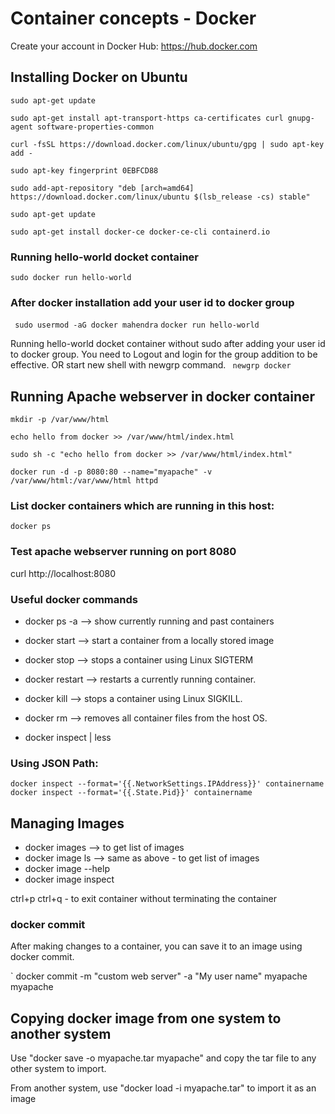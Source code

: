 # Container concepts - Docker

Create your account in Docker Hub: https://hub.docker.com


## Installing Docker on Ubuntu

` sudo apt-get update `

`sudo apt-get install apt-transport-https ca-certificates curl gnupg-agent software-properties-common`

`curl -fsSL https://download.docker.com/linux/ubuntu/gpg | sudo apt-key add -`

`sudo apt-key fingerprint 0EBFCD88`

`sudo add-apt-repository "deb [arch=amd64] https://download.docker.com/linux/ubuntu $(lsb_release -cs) stable"`

`sudo apt-get update`

`sudo apt-get install docker-ce docker-ce-cli containerd.io`

### Running hello-world docket container

`sudo docker run hello-world `


### After docker installation add your user id to docker group

` sudo usermod -aG docker mahendra`
` docker run hello-world ` 

Running hello-world docket container without sudo after adding your user id to docker group. You need to Logout and login for the group addition to be effective. OR start new shell with newgrp command. ` newgrp docker`



## Running Apache webserver in docker container

` mkdir -p /var/www/html                                                          `

` echo hello from docker >> /var/www/html/index.html                              `

` sudo sh -c "echo hello from docker >> /var/www/html/index.html"                 `

` docker run -d -p 8080:80 --name="myapache" -v /var/www/html:/var/www/html httpd `

### List docker containers which are running in this host:

` docker ps `

### Test apache webserver running on port 8080

curl http://localhost:8080


### Useful docker commands

- docker ps -a --> show currently running and past containers

- docker start --> start a container from a locally stored image

- docker stop --> stops a container using Linux SIGTERM

- docker restart --> restarts a currently running container.

- docker kill --> stops a container using Linux SIGKILL.

- docker rm --> removes all container files from the host OS.

- docker inspect <ID> | less

### Using JSON Path:

` docker inspect --format='{{.NetworkSettings.IPAddress}}' containername `
` docker inspect --format='{{.State.Pid}}' containername `

## Managing Images

- docker images    --> to get list of images
- docker image ls  --> same as above - to get list of images
- docker image --help
- docker image inspect <IMAGE-ID>

ctrl+p ctrl+q - to exit container without terminating the container


### docker commit

After making changes to a container, you can save it to an image using docker commit.
 
` docker commit -m "custom web server" -a "My user name" myapache myapache

## Copying docker image from one system to another system

Use "docker save -o myapache.tar myapache" and copy the tar file to any other system to import.

From another system, use "docker load -i myapache.tar" to import it as an image

